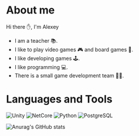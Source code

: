 # About me
Hi there :hand:, I'm Alexey

* I am a teacher 📚.
* I like to play video games 🎮 and board games 🎲.
* I like developing games 🕹️.
* I like programming 💻.
* There is a small game development team 🧑‍💻.

# Languages and Tools
![Unity]([http://url/to/img.png](https://raw.githubusercontent.com/marwin1991/profile-technology-icons/refs/heads/main/icons/unity.png))
![NetCore]([http://url/to/img.png](https://raw.githubusercontent.com/marwin1991/profile-technology-icons/refs/heads/main/icons/_net_core.png))
![Python]([http://url/to/img.png](https://raw.githubusercontent.com/marwin1991/profile-technology-icons/refs/heads/main/icons/python.png))
![PostgreSQL]([http://url/to/img.png](https://raw.githubusercontent.com/marwin1991/profile-technology-icons/refs/heads/main/icons/postgresql.png))

![Anurag's GitHub stats](https://github-readme-stats.vercel.app/api?username=cptfrosty&show_icons=true&theme=nord)
